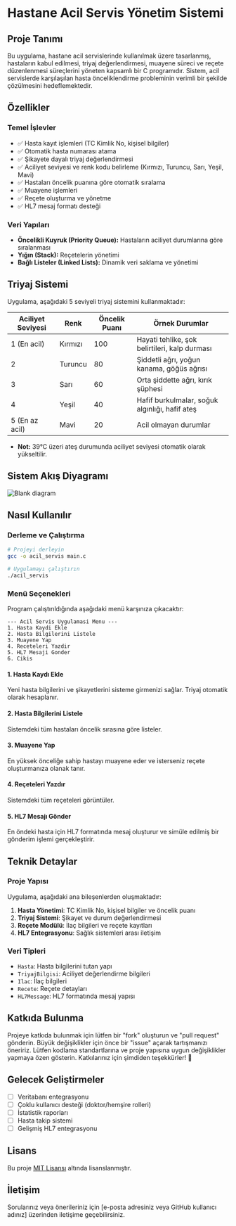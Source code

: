 # Hastane Acil Servis Yönetim Sistemi

## Proje Tanımı
Bu uygulama, hastane acil servislerinde kullanılmak üzere tasarlanmış, hastaların kabul edilmesi, triyaj değerlendirmesi, muayene süreci ve reçete düzenlenmesi süreçlerini yöneten kapsamlı bir C programıdır. Sistem, acil servislerde karşılaşılan hasta önceliklendirme probleminin verimli bir şekilde çözülmesini hedeflemektedir.

## Özellikler

### Temel İşlevler
- ✅ Hasta kayıt işlemleri (TC Kimlik No, kişisel bilgiler)
- ✅ Otomatik hasta numarası atama
- ✅ Şikayete dayalı triyaj değerlendirmesi
- ✅ Aciliyet seviyesi ve renk kodu belirleme (Kırmızı, Turuncu, Sarı, Yeşil, Mavi)
- ✅ Hastaları öncelik puanına göre otomatik sıralama
- ✅ Muayene işlemleri
- ✅ Reçete oluşturma ve yönetme
- ✅ HL7 mesaj formatı desteği

### Veri Yapıları
- **Öncelikli Kuyruk (Priority Queue):** Hastaların aciliyet durumlarına göre sıralanması
- **Yığın (Stack):** Reçetelerin yönetimi
- **Bağlı Listeler (Linked Lists):** Dinamik veri saklama ve yönetimi

## Triyaj Sistemi

Uygulama, aşağıdaki 5 seviyeli triyaj sistemini kullanmaktadır:

| Aciliyet Seviyesi | Renk   | Öncelik Puanı | Örnek Durumlar                                  |
|-------------------|--------|---------------|------------------------------------------------|
| 1 (En acil)       | Kırmızı| 100           | Hayati tehlike, şok belirtileri, kalp durması   |
| 2                 | Turuncu| 80            | Şiddetli ağrı, yoğun kanama, göğüs ağrısı       |
| 3                 | Sarı   | 60            | Orta şiddette ağrı, kırık şüphesi              |
| 4                 | Yeşil  | 40            | Hafif burkulmalar, soğuk algınlığı, hafif ateş  |
| 5 (En az acil)    | Mavi   | 20            | Acil olmayan durumlar                          |

* **Not:** 39°C üzeri ateş durumunda aciliyet seviyesi otomatik olarak yükseltilir.

## Sistem Akış Diyagramı

![Blank diagram](https://github.com/user-attachments/assets/a7b052f7-abfc-4e04-ab27-1bccfa34d9f6)

## Nasıl Kullanılır

### Derleme ve Çalıştırma
```bash
# Projeyi derleyin
gcc -o acil_servis main.c

# Uygulamayı çalıştırın
./acil_servis
```

### Menü Seçenekleri
Program çalıştırıldığında aşağıdaki menü karşınıza çıkacaktır:
```
--- Acil Servis Uygulamasi Menu ---
1. Hasta Kaydi Ekle
2. Hasta Bilgilerini Listele
3. Muayene Yap
4. Receteleri Yazdir
5. HL7 Mesaji Gonder
6. Cikis
```

#### 1. Hasta Kaydı Ekle
Yeni hasta bilgilerini ve şikayetlerini sisteme girmenizi sağlar. Triyaj otomatik olarak hesaplanır.

#### 2. Hasta Bilgilerini Listele
Sistemdeki tüm hastaları öncelik sırasına göre listeler.

#### 3. Muayene Yap
En yüksek önceliğe sahip hastayı muayene eder ve isterseniz reçete oluşturmanıza olanak tanır.

#### 4. Reçeteleri Yazdır
Sistemdeki tüm reçeteleri görüntüler.

#### 5. HL7 Mesajı Gönder
En öndeki hasta için HL7 formatında mesaj oluşturur ve simüle edilmiş bir gönderim işlemi gerçekleştirir.

## Teknik Detaylar

### Proje Yapısı
Uygulama, aşağıdaki ana bileşenlerden oluşmaktadır:

1. **Hasta Yönetimi**: TC Kimlik No, kişisel bilgiler ve öncelik puanı
2. **Triyaj Sistemi**: Şikayet ve durum değerlendirmesi
3. **Reçete Modülü**: İlaç bilgileri ve reçete kayıtları
4. **HL7 Entegrasyonu**: Sağlık sistemleri arası iletişim

### Veri Tipleri
- `Hasta`: Hasta bilgilerini tutan yapı
- `TriyajBilgisi`: Aciliyet değerlendirme bilgileri
- `Ilac`: İlaç bilgileri
- `Recete`: Reçete detayları
- `HL7Message`: HL7 formatında mesaj yapısı

## Katkıda Bulunma
Projeye katkıda bulunmak için lütfen bir "fork" oluşturun ve "pull request" gönderin. Büyük değişiklikler için önce bir "issue" açarak tartışmanızı öneririz. Lütfen kodlama standartlarına ve proje yapısına uygun değişiklikler yapmaya özen gösterin.
Katkılarınız için şimdiden teşekkürler! 🚀

## Gelecek Geliştirmeler
- [ ] Veritabanı entegrasyonu
- [ ] Çoklu kullanıcı desteği (doktor/hemşire rolleri)
- [ ] İstatistik raporları
- [ ] Hasta takip sistemi
- [ ] Gelişmiş HL7 entegrasyonu

## Lisans
Bu proje [MIT Lisansı](LICENSE) altında lisanslanmıştır.

## İletişim
Sorularınız veya önerileriniz için [e-posta adresiniz veya GitHub kullanıcı adınız] üzerinden iletişime geçebilirsiniz.
